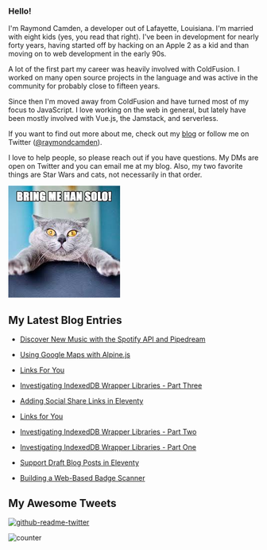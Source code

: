 ### Hello!

I'm Raymond Camden, a developer out of Lafayette, Louisiana. I'm married with eight kids (yes, you read that right). I've been in development for nearly forty years, having started off by hacking on an Apple 2 as a kid and than moving on to web development in the early 90s.

A lot of the first part my career was heavily involved with ColdFusion. I worked on many open source projects in the language and was active in the community for probably close to fifteen years. 

Since then I'm moved away from ColdFusion and have turned most of my focus to JavaScript. I love working on the web in general, but lately have been mostly involved with Vue.js, the Jamstack, and serverless. 

If you want to find out more about me, check out my [blog](https://www.raymondcamden.com) or follow me on Twitter ([@raymondcamden](https://twitter.com/raymondcamden)). 

I love to help people, so please reach out if you have questions. My DMs are open on Twitter and you can email me at my blog. Also, my two favorite things are Star Wars and cats, not necessarily in that order.

![Star Wars cat](https://raw.githubusercontent.com/cfjedimaster/cfjedimaster/master/cat.jpg)

<!-- RSS -->
## My Latest Blog Entries

* [Discover New Music with the Spotify API and Pipedream](https://www.raymondcamden.com/2022/09/13/discover-new-music-with-the-spotify-api-and-pipedream)

* [Using Google Maps with Alpine.js](https://www.raymondcamden.com/2022/09/09/using-google-maps-with-alpinejs)

* [Links For You](https://www.raymondcamden.com/2022/09/04/links-for-you)

* [Investigating IndexedDB Wrapper Libraries - Part Three](https://www.raymondcamden.com/2022/08/29/investigating-indexeddb-wrapper-libraries-part-three)

* [Adding Social Share Links in Eleventy](https://www.raymondcamden.com/2022/08/22/adding-social-share-links-in-eleventy)

* [Links for You](https://www.raymondcamden.com/2022/08/21/links-for-you)

* [Investigating IndexedDB Wrapper Libraries - Part Two](https://www.raymondcamden.com/2022/08/18/investigating-indexeddb-wrapper-libraries-part-two)

* [Investigating IndexedDB Wrapper Libraries - Part One](https://www.raymondcamden.com/2022/08/17/investigating-indexeddb-wrapper-libraries-part-one)

* [Support Draft Blog Posts in Eleventy](https://www.raymondcamden.com/2022/08/14/support-draft-blog-posts-in-eleventy)

* [Building a Web-Based Badge Scanner](https://www.raymondcamden.com/2022/08/11/building-a-web-based-badge-scanner)

<!-- ENDRSS -->

## My Awesome Tweets 

[![github-readme-twitter](https://github-readme-twitter.gazf.vercel.app/api?id=raymondcamden&layout=wide)](https://github.com/gazf/github-readme-twitter)

![counter](https://enzy20r2pibx5pb.m.pipedream.net)
